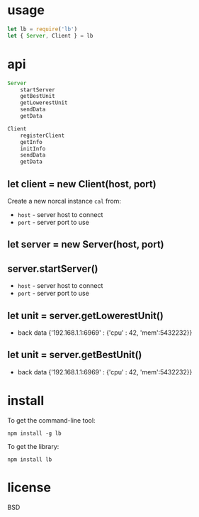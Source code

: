 
# usage

``` js
let lb = require('lb')
let { Server, Client } = lb


```

# api

``` js
Server
    startServer
    getBestUnit
    getLowerestUnit
    sendData
    getData

Client
    registerClient
    getInfo
    initInfo
    sendData
    getData
```

## let client = new Client(host, port)

Create a new norcal instance `cal` from:

* `host` - server host to connect
* `port` - server port to use

## let server = new Server(host, port)
## server.startServer()
* `host` - server host to connect
* `port` - server port to use

## let unit = server.getLowerestUnit()
* back data {'192.168.1.1:6969' : {'cpu' : 42, 'mem':5432232}}
 
## let unit = server.getBestUnit()
* back data {'192.168.1.1:6969' : {'cpu' : 42, 'mem':5432232}}

# install

To get the command-line tool:

```
npm install -g lb
```

To get the library:

```
npm install lb
```

# license

BSD
